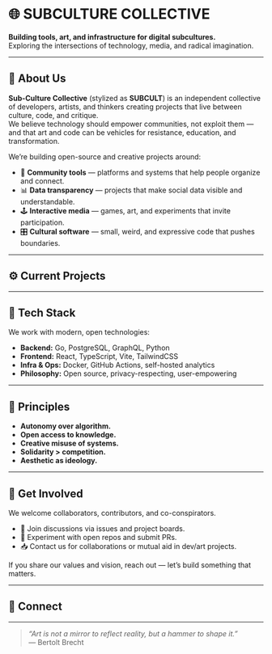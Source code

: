 # 🌐 SUBCULTURE COLLECTIVE

**Building tools, art, and infrastructure for digital subcultures.**  
Exploring the intersections of technology, media, and radical imagination.

---

## 🧠 About Us

**Sub-Culture Collective** (stylized as **SUBCULT**) is an independent collective of developers, artists, and thinkers creating projects that live between culture, code, and critique.  
We believe technology should empower communities, not exploit them — and that art and code can be vehicles for resistance, education, and transformation.

We’re building open-source and creative projects around:

- 🧩 **Community tools** — platforms and systems that help people organize and connect.  
- 📊 **Data transparency** — projects that make social data visible and understandable.  
- 🕹️ **Interactive media** — games, art, and experiments that invite participation.  
- 🎛️ **Cultural software** — small, weird, and expressive code that pushes boundaries.  

---

## ⚙️ Current Projects
<!--
| Project | Description | Status |
|----------|--------------|--------|
| [**Chat Log Viewer Pro**](https://github.com/subculture-collective/chat-log-viewer-pro) | Twitch chat analytics and insights for streamers and researchers. | 🚧 In development |
| [**Community Data Aggregator**](https://github.com/subculture-collective/community-data-aggregator) | A tool for collecting and analyzing public data from online communities. | 🧱 Early stage |
| [**onnwee.dev**](https://github.com/subculture-collective/onnwee.dev) | The personal portfolio of **onnwee** — blending glitch aesthetics and hacker vibes. | ✅ Live |
-->
---

## 🧰 Tech Stack

We work with modern, open technologies:

- **Backend:** Go, PostgreSQL, GraphQL, Python
- **Frontend:** React, TypeScript, Vite, TailwindCSS  
- **Infra & Ops:** Docker, GitHub Actions, self-hosted analytics  
- **Philosophy:** Open source, privacy-respecting, user-empowering  

---

## 🌱 Principles

- **Autonomy over algorithm.**  
- **Open access to knowledge.**  
- **Creative misuse of systems.**  
- **Solidarity > competition.**  
- **Aesthetic as ideology.**

---

## 🤝 Get Involved

We welcome collaborators, contributors, and co-conspirators.

- 💬 Join discussions via issues and project boards.  
- 🧪 Experiment with open repos and submit PRs.  
- 📥 Contact us for collaborations or mutual aid in dev/art projects.  

If you share our values and vision, reach out — let’s build something that matters.

---

## 📡 Connect
<!--
- 🌐 Website: [subculturecollective.org](https://subculturecollective.org) *(coming soon)*  
- 💾 GitHub: [@subculture-collective](https://github.com/subculture-collective)  
- 🌀 Lead Dev / Artist: [@onnwee](https://github.com/onnwee)  
- 📧 Contact: `contact@subculturecollective.org`  
-->
---

> *“Art is not a mirror to reflect reality, but a hammer to shape it.”*  
> — Bertolt Brecht
